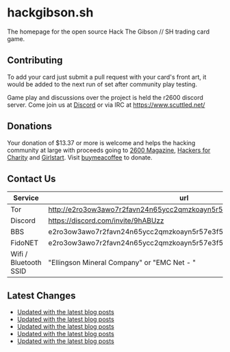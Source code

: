 # hackgibson.sh
The homepage for the open source Hack The Gibson // SH trading card game.


## Contributing

To add your card just submit a pull request with your card's front art, it would be added to the next run of set after community play testing.

Game play and discussions over the project is held the r2600 discord server. Come join us at [Discord](https://discord.com/invite/9hABUzz) or via IRC at https://www.scuttled.net/


## Donations

Your donation of $13.37 or more is welcome and helps the hacking community at large with proceeds going to [2600 Magazine](https://2600.com/), [Hackers for Charity](https://hackersforcharity.org) and [Girlstart](https://girlstart.org).  Visit [buymeacoffee](https://www.buymeacoffee.com/hackgibson.sh) to donate.


## Contact Us

Service | url
-|-
Tor | http://e2ro3ow3awo7r2favn24n65ycc2qmzkoayn5r57e3f56nvjwdcgg32ad.onion
Discord | https://discord.com/invite/9hABUzz
BBS | e2ro3ow3awo7r2favn24n65ycc2qmzkoayn5r57e3f56nvjwdcgg32ad.onion:23
FidoNET | e2ro3ow3awo7r2favn24n65ycc2qmzkoayn5r57e3f56nvjwdcgg32ad.onion:24554
Wifi / Bluetooth SSID | "Ellingson Mineral Company" or "EMC Net - <fidonet address>"

## Latest Changes
<!-- BLOG-POST-LIST:START -->
- [Updated with the latest blog posts](https://github.com/DFW2600/hackgibson.sh/commit/12bd0ec6a7fb57d59bc16bd5a05fdd735faa35df)
- [Updated with the latest blog posts](https://github.com/DFW2600/hackgibson.sh/commit/9e5da29c3daeb8f72ca62a69a563a4a6136d6805)
- [Updated with the latest blog posts](https://github.com/DFW2600/hackgibson.sh/commit/91774eb47ca85c395156e33e832d27d197dadb33)
- [Updated with the latest blog posts](https://github.com/DFW2600/hackgibson.sh/commit/f2ce7d259b35c07192011f20fe71262c6f10c3e5)
- [Updated with the latest blog posts](https://github.com/DFW2600/hackgibson.sh/commit/4104748899e4a58405e5fd1b348916a4105c5b30)
<!-- BLOG-POST-LIST:END -->
